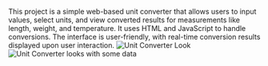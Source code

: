 This project is a simple web-based unit converter that allows users to input values, select units, and view converted results for measurements like length, weight, and temperature. It uses HTML and JavaScript to handle conversions. The interface is user-friendly, with real-time conversion results displayed upon user interaction.
![Unit Converter Look](https://github.com/user-attachments/assets/aa363efe-9ad3-4926-a701-274748d510f7)
![Unit Converter looks with some data](https://github.com/user-attachments/assets/0b03cb3d-c414-4132-8f97-e211c2c4902e)
